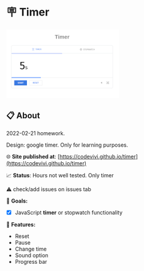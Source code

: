 # 🪧 Timer

![alt app screenshot](./assets/screenshot.png)

## 📋 About

2022-02-21 homework.

Design: google timer. Only for learning purposes.

🌐 **Site published at**: [https://codevivi.github.io/timer](https://codevivi.github.io/timer)

📈 **Status**: Hours not well tested. Only timer

⚠️ check/add issues on issues tab

🎯 **Goals:**

- [x] JavaScript **timer** or stopwatch functionality

🚀 **Features:**

- Reset
- Pause
- Change time
- Sound option
- Progress bar
